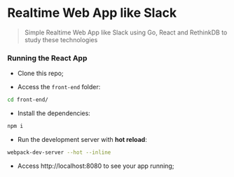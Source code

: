 # Realtime Web App like Slack

> Simple Realtime Web App like Slack using Go, React and RethinkDB to study these technologies

### Running the React App

- Clone this repo;

- Access the `front-end` folder:

```sh
cd front-end/
```

- Install the dependencies:

```sh
npm i
```

- Run the development server with **hot reload**:

```sh
webpack-dev-server --hot --inline
```

- Access http://localhost:8080 to see your app running;
